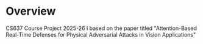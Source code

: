 # Overview
CS637 Course Project 2025-26 I based on the paper titled "Attention-Based Real-Time Defenses for Physical
Adversarial Attacks in Vision Applications"
